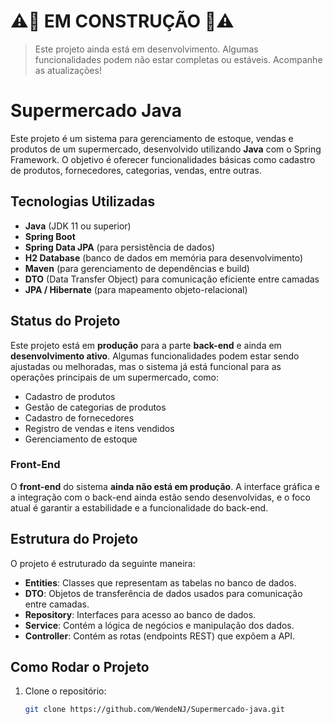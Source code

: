 # ⚠️🚧 EM CONSTRUÇÃO 🚧⚠️

> Este projeto ainda está em desenvolvimento. Algumas funcionalidades podem não estar completas ou estáveis. Acompanhe as atualizações!
# Supermercado Java

Este projeto é um sistema para gerenciamento de estoque, vendas e produtos de um supermercado, desenvolvido utilizando **Java** com o Spring Framework. O objetivo é oferecer funcionalidades básicas como cadastro de produtos, fornecedores, categorias, vendas, entre outras.

## Tecnologias Utilizadas

- **Java** (JDK 11 ou superior)
- **Spring Boot**
- **Spring Data JPA** (para persistência de dados)
- **H2 Database** (banco de dados em memória para desenvolvimento)
- **Maven** (para gerenciamento de dependências e build)
- **DTO** (Data Transfer Object) para comunicação eficiente entre camadas
- **JPA / Hibernate** (para mapeamento objeto-relacional)

##  Status do Projeto

Este projeto está em **produção** para a parte **back-end** e ainda em **desenvolvimento ativo**. Algumas funcionalidades podem estar sendo ajustadas ou melhoradas, mas o sistema já está funcional para as operações principais de um supermercado, como:

- Cadastro de produtos
- Gestão de categorias de produtos
- Cadastro de fornecedores
- Registro de vendas e itens vendidos
- Gerenciamento de estoque

###  **Front-End**

O **front-end** do sistema **ainda não está em produção**. A interface gráfica e a integração com o back-end ainda estão sendo desenvolvidas, e o foco atual é garantir a estabilidade e a funcionalidade do back-end.

## Estrutura do Projeto

O projeto é estruturado da seguinte maneira:

- **Entities**: Classes que representam as tabelas no banco de dados.
- **DTO**: Objetos de transferência de dados usados para comunicação entre camadas.
- **Repository**: Interfaces para acesso ao banco de dados.
- **Service**: Contém a lógica de negócios e manipulação dos dados.
- **Controller**: Contém as rotas (endpoints REST) que expõem a API.

##  Como Rodar o Projeto

1. Clone o repositório:

   ```bash
   git clone https://github.com/WendeNJ/Supermercado-java.git
